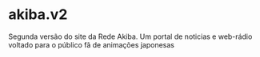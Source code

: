 # akiba.v2
Segunda versão do site da Rede Akiba. Um portal de noticias e web-rádio voltado para o público fã de animações japonesas
